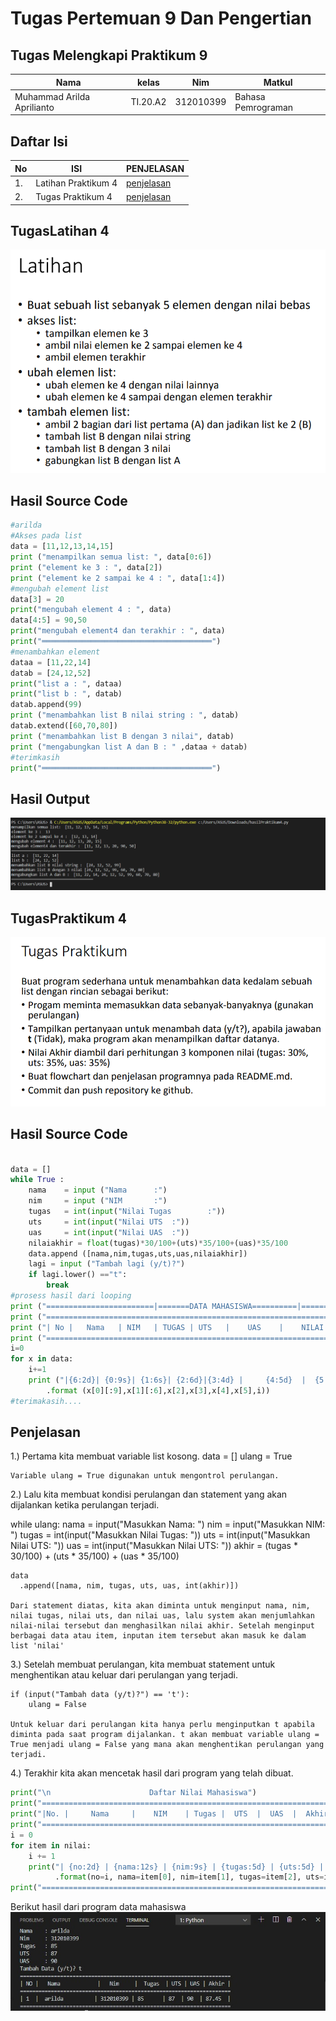 # Tugas Pertemuan 9 Dan Pengertian
## Tugas Melengkapi Praktikum 9
| Nama | kelas | Nim | Matkul |
| -- | --- | ---- | ----------- |
| Muhammad Arilda Aprilianto | TI.20.A2 | 312010399 | Bahasa Pemrograman |
## Daftar Isi
| No | ISI | PENJELASAN | 
| -- | --- | ---------- | 
| 1. | Latihan Praktikum 4 | [penjelasan](#TugasLatihan-4) | 
| 2. | Tugas Praktikum 4 | [penjelasan](#TugasPraktikum-4) | 

## TugasLatihan 4
![gambar output](Gambar/latihan4.png)

## Hasil Source Code
```python
#arilda
#Akses pada list
data = [11,12,13,14,15]
print ("menampilkan semua list: ", data[0:6])
print ("element ke 3 : ", data[2])
print ("element ke 2 sampai ke 4 : ", data[1:4])
#mengubah element list
data[3] = 20
print("mengubah element 4 : ", data)
data[4:5] = 90,50
print("mengubah element4 dan terakhir : ", data)
print("══════════════════════════════════════")
#menambahkan element
dataa = [11,22,14]
datab = [24,12,52]
print("list a : ", dataa)
print("list b : ", datab)
datab.append(99)
print ("menambahkan list B nilai string : ", datab)
datab.extend([60,70,80])
print ("menambahkan list B dengan 3 nilai", datab)
print ("mengabungkan list A dan B : " ,dataa + datab)
#terimkasih
print("══════════════════════════════════════")
```
## Hasil Output 
![gambar output](Gambar/Hasillatihan4.png)

## TugasPraktikum 4
![gambar output](Gambar/soalpraktikum4.png)

## Hasil Source Code
```python

data = []
while True : 
	nama	= input	("Nama 		:")
	nim		= input ("NIM 		:")
	tugas	= int(input("Nilai Tugas        :"))
	uts 	= int(input("Nilai UTS 	:"))
	uas 	= int(input("Nilai UAS 	:"))
	nilaiakhir = float(tugas)*30/100+(uts)*35/100+(uas)*35/100 
	data.append ([nama,nim,tugas,uts,uas,nilaiakhir])
	lagi = input ("Tambah lagi (y/t)?")
	if lagi.lower() =="t":
		break
#prosess hasil dari looping
print ("========================|=======DATA MAHASISWA==========|==============================")
print ("=======================================================================================")
print ("| No |	 Nama 	| NIM 	| TUGAS | UTS 	|	 UAS 	|	 NILAI AKHIR 	|")
print ("=======================================================================================")
i=0
for x in data:
	i+=1
	print ("|{6:2d}| {0:9s}| {1:6s}| {2:6d}|{3:4d} |	 {4:5d}	 | 	{5:13.2f} 	|"\
		.format (x[0][:9],x[1][:6],x[2],x[3],x[4],x[5],i))
#terimakasih....

```
## Penjelasan 


1.) Pertama kita membuat variable list kosong.
data = []
ulang = True

    Variable ulang = True digunakan untuk mengontrol perulangan.

2.) Lalu kita membuat kondisi perulangan dan statement yang akan dijalankan ketika perulangan terjadi.

while ulang:
    nama = input("Masukkan Nama: ")
    nim = input("Masukkan NIM: ")
    tugas = int(input("Masukkan Nilai Tugas: "))
    uts = int(input("Masukkan Nilai UTS: "))
    uas = int(input("Masukkan Nilai UTS: "))
    akhir = (tugas * 30/100) + (uts * 35/100) + (uas * 35/100)

  	data
	  .append([nama, nim, tugas, uts, uas, int(akhir)])

    Dari statement diatas, kita akan diminta untuk menginput nama, nim, nilai tugas, nilai uts, dan nilai uas, lalu system akan menjumlahkan nilai-nilai tersebut dan menghasilkan nilai akhir. Setelah menginput berbagai data atau item, inputan item tersebut akan masuk ke dalam list 'nilai'

3.) Setelah membuat perulangan, kita membuat statement untuk menghentikan atau keluar dari perulangan yang terjadi.

    if (input("Tambah data (y/t)?") == 't'):
        ulang = False

    Untuk keluar dari perulangan kita hanya perlu menginputkan t apabila diminta pada saat program dijalankan. t akan membuat variable ulang = True menjadi ulang = False yang mana akan menghentikan perulangan yang terjadi.

4.) Terakhir kita akan mencetak hasil dari program yang telah dibuat.

```python
print("\n                      Daftar Nilai Mahasiswa")
print("==================================================================")
print("|No. |     Nama     |    NIM    | Tugas |  UTS  |  UAS  |  Akhir |")
print("==================================================================")
i = 0
for item in nilai:
    i += 1
    print("| {no:2d} | {nama:12s} | {nim:9s} | {tugas:5d} | {uts:5d} | {uas:5d} | {akhir:6.2f} |"
          .format(no=i, nama=item[0], nim=item[1], tugas=item[2], uts=item[3], uas=item[4], akhir=item[5]))
print("==================================================================")
```
Berikut hasil dari program data mahasiswa 
![gambar output](Gambar/Hasilpraktikum4.png)



